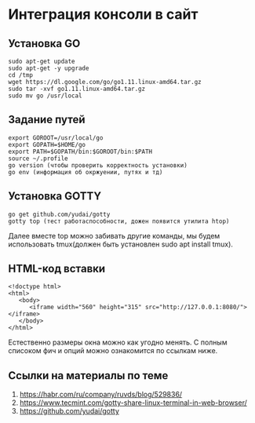 # Интеграция консоли в сайт

## Установка GO
``` 
sudo apt-get update
sudo apt-get -y upgrade
cd /tmp
wget https://dl.google.com/go/go1.11.linux-amd64.tar.gz
sudo tar -xvf go1.11.linux-amd64.tar.gz
sudo mv go /usr/local
``` 
## Задание путей
```
export GOROOT=/usr/local/go
export GOPATH=$HOME/go
export PATH=$GOPATH/bin:$GOROOT/bin:$PATH
source ~/.profile
go version (чтобы проверить корректность установки)
go env (информация об окржуении, путях и тд)
```
##  Установка GOTTY
```
go get github.com/yudai/gotty
gotty top (тест работаспособности, дожен появится утилита htop)
```
Далее вместе top можно забивать другие команды, мы будем использовать tmux(должен быть установлен sudo apt install tmux).

## HTML-код вставки 
```
<!doctype html>
<html>
   <body>
      <iframe width="560" height="315" src="http://127.0.0.1:8080/"></iframe>
   </body>
</html>
```
Естественно размеры окна можно как угодно менять. С полным списоком фич и опций можно ознакомится по ссылкам ниже. 

## Ссылки на материалы по теме
1. https://habr.com/ru/company/ruvds/blog/529836/
2. https://www.tecmint.com/gotty-share-linux-terminal-in-web-browser/
3. https://github.com/yudai/gotty